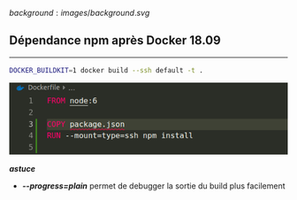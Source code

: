 $background:images/background.svg$
## Dépendance npm après Docker 18.09
---

```sh
DOCKER_BUILDKIT=1 docker build --ssh default -t .
```

![after-docker-1809](images/after-docker-1809.png)


***astuce***
* ***--progress=plain*** permet de debugger la sortie du build plus facilement
